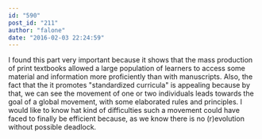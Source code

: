 ```yaml
---
id: "590"
post_id: "211"
author: "falone"
date: "2016-02-03 22:24:59"
---
```

I found this part very important because it shows that the mass production of print textbooks allowed a large population of learners to access some material and information more proficiently than with manuscripts. Also, the fact that the it promotes "standardized curricula" is appealing because by that, we can see the movement of one or two individuals leads towards the goal of a global movement, with some elaborated rules and principles. I would like to know hat kind of difficulties such a movement could have faced to finally be efficient because, as we know there is no (r)evolution without possible deadlock.
